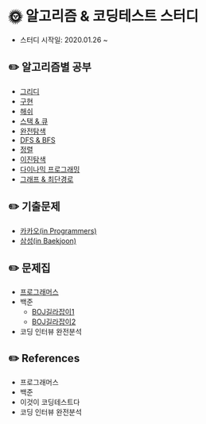 # :sun_with_face: 알고리즘 & 코딩테스트 스터디
- 스터디 시작일: 2020.01.26 ~ 

## :pencil2: 알고리즘별 공부
- [그리디](https://github.com/HYEZ/Algorithms/tree/master/Greedy)
- [구현](https://github.com/HYEZ/Algorithms/tree/master/Implementation)
- [해쉬](https://github.com/HYEZ/Algorithms/tree/master/Hash)
- [스택 & 큐](https://github.com/HYEZ/Algorithms/tree/master/Stack_and_Queue)
- [완전탐색](https://github.com/HYEZ/Algorithms/tree/master/BruteForce)
- [DFS & BFS](https://github.com/HYEZ/Algorithms/tree/master/DFS_and_BFS)
- [정렬](https://github.com/HYEZ/Algorithms/tree/master/Sort)
- [이진탐색](https://github.com/HYEZ/Algorithms/tree/master/BinarySearch)
- [다이나믹 프로그래밍](https://github.com/HYEZ/Algorithms/tree/master/DP)
- [그래프 & 최단경로](https://github.com/HYEZ/Algorithms/tree/master/Graph)


## :pencil2: 기출문제
- [카카오(in Programmers)](https://github.com/HYEZ/Algorithms/tree/master/%EA%B8%B0%EC%B6%9C%EB%AC%B8%EC%A0%9C/%EC%B9%B4%EC%B9%B4%EC%98%A4)
- [삼성(in Baekjoon)](https://github.com/HYEZ/Algorithms/tree/master/%EA%B8%B0%EC%B6%9C%EB%AC%B8%EC%A0%9C/%EC%82%BC%EC%84%B1)

## :pencil2: 문제집
- [프로그래머스](https://github.com/HYEZ/Algorithms/tree/master/%ED%94%84%EB%A1%9C%EA%B7%B8%EB%9E%98%EB%A8%B8%EC%8A%A4)
- 백준
  - [BOJ길라잡이1](https://github.com/HYEZ/Algorithms/tree/master/%EB%B0%B1%EC%A4%80/BOJ%EA%B8%B8%EB%9D%BC%EC%9E%A1%EC%9D%B41)
  - [BOJ길라잡이2](https://github.com/HYEZ/Algorithms/tree/master/%EB%B0%B1%EC%A4%80/BOJ%EA%B8%B8%EB%9D%BC%EC%9E%A1%EC%9D%B42)
- 코딩 인터뷰 완전분석

## :pencil2: References
- 프로그래머스
- 백준 
- 이것이 코딩테스트다
- 코딩 인터뷰 완전분석
